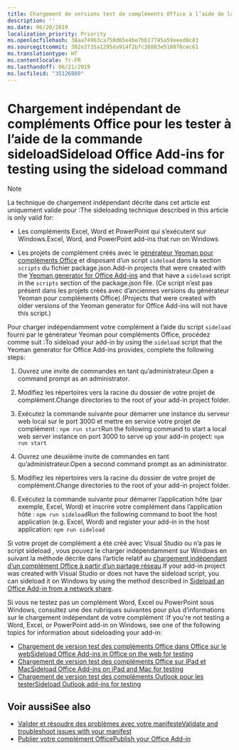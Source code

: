 ```yaml
---
title: Chargement de versions test de compléments Office à l’aide de la commande sideload
description: ''
ms.date: 06/20/2019
localization_priority: Priority
ms.openlocfilehash: 38aa74963ca750d65e4be7bb17745a59eeed0c83
ms.sourcegitcommit: 382e2735a1295da914f2bfc38883e518070cec61
ms.translationtype: HT
ms.contentlocale: fr-FR
ms.lasthandoff: 06/21/2019
ms.locfileid: "35126889"
---
```

# <a name="sideload-office-add-ins-for-testing-using-the-sideload-command"></a><span data-ttu-id="59116-102">Chargement indépendant de compléments Office pour les tester à l’aide de la commande sideload</span><span class="sxs-lookup"><span data-stu-id="59116-102">Sideload Office Add-ins for testing using the sideload command</span></span>
 
> [!NOTE]
> <span data-ttu-id="59116-103">La technique de chargement indépendant décrite dans cet article est uniquement valide pour :</span><span class="sxs-lookup"><span data-stu-id="59116-103">The sideloading technique described in this article is only valid for:</span></span>
> 
> - <span data-ttu-id="59116-104">Les compléments Excel, Word et PowerPoint qui s’exécutent sur Windows.</span><span class="sxs-lookup"><span data-stu-id="59116-104">Excel, Word, and PowerPoint add-ins that run on Windows</span></span>
> 
> - <span data-ttu-id="59116-105">Les projets de complément créés avec le [générateur Yeoman pour compléments Office](https://github.com/OfficeDev/generator-office) et disposant d’un script `sideload` dans la section `scripts` du fichier package.json.</span><span class="sxs-lookup"><span data-stu-id="59116-105">Add-in projects that were created with the [Yeoman generator for Office Add-ins](https://github.com/OfficeDev/generator-office) and that have a `sideload` script in the `scripts` section of the package.json file.</span></span> <span data-ttu-id="59116-106">(Ce script n’est pas présent dans les projets créés avec d’anciennes versions du générateur Yeoman pour compléments Office).</span><span class="sxs-lookup"><span data-stu-id="59116-106">(Projects that were created with older versions of the Yeoman generator for Office Add-ins will not have this script.)</span></span>
 
<span data-ttu-id="59116-107">Pour charger indépendamment votre complément à l’aide du script `sideload` fourni par le générateur Yeoman pour compléments Office, procédez comme suit :</span><span class="sxs-lookup"><span data-stu-id="59116-107">To sideload your add-in by using the `sideload` script that the Yeoman generator for Office Add-ins provides, complete the following steps:</span></span>

1. <span data-ttu-id="59116-108">Ouvrez une invite de commandes en tant qu’administrateur.</span><span class="sxs-lookup"><span data-stu-id="59116-108">Open a command prompt as an administrator.</span></span>

2. <span data-ttu-id="59116-109">Modifiez les répertoires vers la racine du dossier de votre projet de complément.</span><span class="sxs-lookup"><span data-stu-id="59116-109">Change directories to the root of your add-in project folder.</span></span>

3. <span data-ttu-id="59116-110">Exécutez la commande suivante pour démarrer une instance du serveur web local sur le port 3000 et mettre en service votre projet de complément : `npm run start`</span><span class="sxs-lookup"><span data-stu-id="59116-110">Run the following command to start a local web server instance on port 3000 to serve up your add-in project: `npm run start`</span></span>

4. <span data-ttu-id="59116-111">Ouvrez une deuxième invite de commandes en tant qu’administrateur.</span><span class="sxs-lookup"><span data-stu-id="59116-111">Open a second command prompt as an administrator.</span></span>

5. <span data-ttu-id="59116-112">Modifiez les répertoires vers la racine du dossier de votre projet de complément.</span><span class="sxs-lookup"><span data-stu-id="59116-112">Change directories to the root of your add-in project folder.</span></span>

6. <span data-ttu-id="59116-113">Exécutez la commande suivante pour démarrer l’application hôte (par exemple, Excel, Word) et inscrire votre complément dans l’application hôte : `npm run sideload`</span><span class="sxs-lookup"><span data-stu-id="59116-113">Run the following command to boot the host application (e.g. Excel, Word) and register your add-in in the host application: `npm run sideload`</span></span>

<span data-ttu-id="59116-114">Si votre projet de complément a été créé avec Visual Studio ou n’a pas le script sideload , vous pouvez le charger indépendamment sur Windows en suivant la méthode décrite dans l’article relatif au [chargement indépendant d’un complément Office à partir d’un partage réseau](create-a-network-shared-folder-catalog-for-task-pane-and-content-add-ins.md).</span><span class="sxs-lookup"><span data-stu-id="59116-114">If your add-in project was created with Visual Studio or does not have the sideload script, you can sideload it on Windows by using the method described in [Sideload an Office Add-in from a network share](create-a-network-shared-folder-catalog-for-task-pane-and-content-add-ins.md).</span></span>

<span data-ttu-id="59116-115">Si vous ne testez pas un complément Word, Excel ou PowerPoint sous Windows, consultez une des rubriques suivantes pour plus d’informations sur le chargement indépendant de votre complément :</span><span class="sxs-lookup"><span data-stu-id="59116-115">If you're not testing a Word, Excel, or PowerPoint add-in on Windows, see one of the following topics for information about sideloading your add-in:</span></span>
 
- [<span data-ttu-id="59116-116">Chargement de version test des compléments Office dans Office sur le web</span><span class="sxs-lookup"><span data-stu-id="59116-116">Sideload Office Add-ins in Office on the web for testing</span></span>](sideload-office-add-ins-for-testing.md)
- [<span data-ttu-id="59116-117">Chargement de version test des compléments Office sur iPad et Mac</span><span class="sxs-lookup"><span data-stu-id="59116-117">Sideload Office Add-ins on iPad and Mac for testing</span></span>](sideload-an-office-add-in-on-ipad-and-mac.md)
- [<span data-ttu-id="59116-118">Chargement de version test des compléments Outlook pour les tester</span><span class="sxs-lookup"><span data-stu-id="59116-118">Sideload Outlook add-ins for testing</span></span>](/outlook/add-ins/sideload-outlook-add-ins-for-testing)

## <a name="see-also"></a><span data-ttu-id="59116-119">Voir aussi</span><span class="sxs-lookup"><span data-stu-id="59116-119">See also</span></span>

- [<span data-ttu-id="59116-120">Valider et résoudre des problèmes avec votre manifeste</span><span class="sxs-lookup"><span data-stu-id="59116-120">Validate and troubleshoot issues with your manifest</span></span>](troubleshoot-manifest.md)
- [<span data-ttu-id="59116-121">Publier votre complément Office</span><span class="sxs-lookup"><span data-stu-id="59116-121">Publish your Office Add-in</span></span>](../publish/publish.md)
